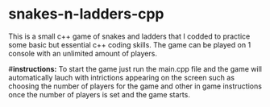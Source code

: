 # snakes-n-ladders-cpp
This is a small c++ game of snakes and ladders that I codded to practice some basic but essential c++ coding skills. The game can be played on 1 console with an unlimited amount of players.

#**instructions:**
To start the game just run the main.cpp file and the game will automatically lauch with intrictions appearing on the screen such as choosing the number of players for the game and other in game instructions once the number of players is set and the game starts.
